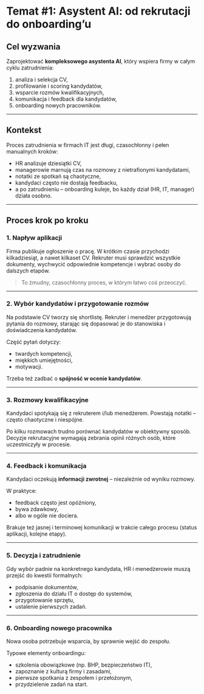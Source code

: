 # Temat #1: Asystent AI: od rekrutacji do onboarding’u

## Cel wyzwania

Zaprojektować **kompleksowego asystenta AI**, który wspiera firmy w całym cyklu zatrudnienia:

1. analiza i selekcja CV,
2. profilowanie i scoring kandydatów,
3. wsparcie rozmów kwalifikacyjnych,
4. komunikacja i feedback dla kandydatów,
5. onboarding nowych pracowników.

---

## Kontekst

Proces zatrudnienia w firmach IT jest długi, czasochłonny i pełen manualnych kroków:

- HR analizuje dziesiątki CV,
- managerowie marnują czas na rozmowy z nietrafionymi kandydatami,
- notatki ze spotkań są chaotyczne,
- kandydaci często nie dostają feedbacku,
- a po zatrudnieniu – onboarding kuleje, bo każdy dział (HR, IT, manager) działa osobno.

---

## Proces krok po kroku

### 1. Napływ aplikacji

Firma publikuje ogłoszenie o pracę. W krótkim czasie przychodzi kilkadziesiąt, a nawet kilkaset CV.
Rekruter musi sprawdzić wszystkie dokumenty, wychwycić odpowiednie kompetencje i wybrać osoby do dalszych etapów.

> To żmudny, czasochłonny proces, w którym łatwo coś przeoczyć.

---

### 2. Wybór kandydatów i przygotowanie rozmów

Na podstawie CV tworzy się shortlistę. Rekruter i menedżer przygotowują pytania do rozmowy, starając się dopasować je do stanowiska i doświadczenia kandydatów.

Część pytań dotyczy:

- twardych kompetencji,
- miękkich umiejętności,
- motywacji.

Trzeba też zadbać o **spójność w ocenie kandydatów**.

---

### 3. Rozmowy kwalifikacyjne

Kandydaci spotykają się z rekruterem i/lub menedżerem.
Powstają notatki – często chaotyczne i niespójne.

Po kilku rozmowach trudno porównać kandydatów w obiektywny sposób.
Decyzje rekrutacyjne wymagają zebrania opinii różnych osób, które uczestniczyły w procesie.

---

### 4. Feedback i komunikacja

Kandydaci oczekują **informacji zwrotnej** – niezależnie od wyniku rozmowy.

W praktyce:

- feedback często jest opóźniony,
- bywa zdawkowy,
- albo w ogóle nie dociera.

Brakuje też jasnej i terminowej komunikacji w trakcie całego procesu (status aplikacji, kolejne etapy).

---

### 5. Decyzja i zatrudnienie

Gdy wybór padnie na konkretnego kandydata, HR i menedżerowie muszą przejść do kwestii formalnych:

- podpisanie dokumentów,
- zgłoszenia do działu IT o dostęp do systemów,
- przygotowanie sprzętu,
- ustalenie pierwszych zadań.

---

### 6. Onboarding nowego pracownika

Nowa osoba potrzebuje wsparcia, by sprawnie wejść do zespołu.

Typowe elementy onboardingu:

- szkolenia obowiązkowe (np. BHP, bezpieczeństwo IT),
- zapoznanie z kulturą firmy i zasadami,
- pierwsze spotkania z zespołem i przełożonym,
- przydzielenie zadań na start.
